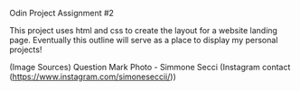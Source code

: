 Odin Project Assignment #2

This project uses html and css to create the layout for a website landing page. Eventually this outline will serve as a place to display my personal projects!

(Image Sources) Question Mark Photo - Simmone Secci (Instagram contact (https://www.instagram.com/simoneseccii/))
